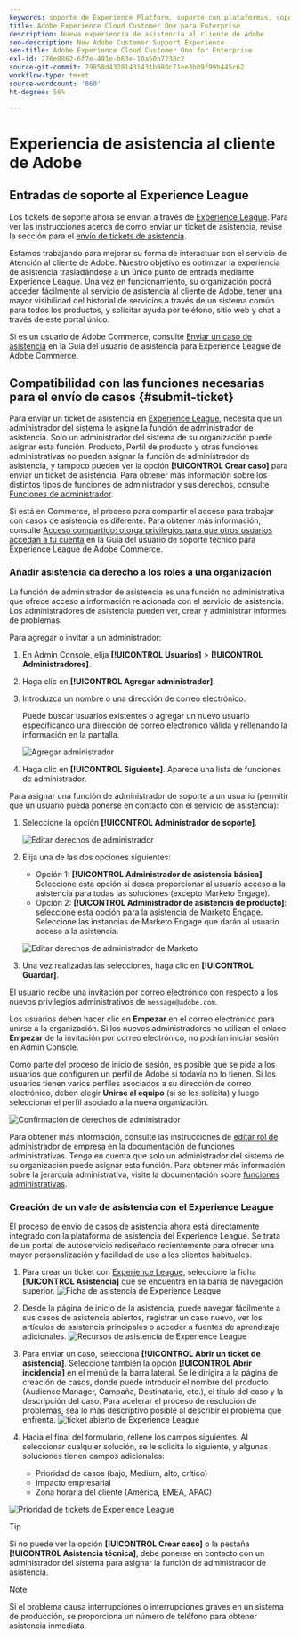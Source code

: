 ```yaml
---
keywords: soporte de Experience Platform, soporte con plataformas, soporte con servicios inteligentes, asistencia al cliente con IA, soporte de inteligencia artificial aplicada a la atribución, soporte de RTCDP, envío de tickets de asistencia, asistencia al cliente
title: Adobe Experience Cloud Customer One para Enterprise
description: Nueva experiencia de asistencia al cliente de Adobe
seo-description: New Adobe Customer Support Experience
seo-title: Adobe Experience Cloud Customer One for Enterprise
exl-id: 276e0862-6f7e-491e-b63e-10a50b7238c2
source-git-commit: 79858d43281431431b980c71ee3b09f99b445c62
workflow-type: tm+mt
source-wordcount: '860'
ht-degree: 56%

---
```


# Experiencia de asistencia al cliente de Adobe

## Entradas de soporte al Experience League

Los tickets de soporte ahora se envían a través de [Experience League](https://experienceleague.adobe.com/home#support). Para ver las instrucciones acerca de cómo enviar un ticket de asistencia, revise la sección para el [envío de tickets de asistencia](#submit-ticket).

Estamos trabajando para mejorar su forma de interactuar con el servicio de Atención al cliente de Adobe. Nuestro objetivo es optimizar la experiencia de asistencia trasladándose a un único punto de entrada mediante Experience League. Una vez en funcionamiento, su organización podrá acceder fácilmente al servicio de asistencia al cliente de Adobe, tener una mayor visibilidad del historial de servicios a través de un sistema común para todos los productos, y solicitar ayuda por teléfono, sitio web y chat a través de este portal único.

Si es un usuario de Adobe Commerce, consulte [Enviar un caso de asistencia](https://experienceleague.adobe.com/en/docs/commerce-knowledge-base/kb/help-center-guide/magento-help-center-user-guide#support-case) en la Guía del usuario de asistencia para Experience League de Adobe Commerce.

## Compatibilidad con las funciones necesarias para el envío de casos {#submit-ticket}

Para enviar un ticket de asistencia en [Experience League](https://experienceleague.adobe.com/home#support), necesita que un administrador del sistema le asigne la función de administrador de asistencia. Solo un administrador del sistema de su organización puede asignar esta función. Producto, Perfil de producto y otras funciones administrativas no pueden asignar la función de administrador de asistencia, y tampoco pueden ver la opción **[!UICONTROL Crear caso]** para enviar un ticket de asistencia. Para obtener más información sobre los distintos tipos de funciones de administrador y sus derechos, consulte [Funciones de administrador](admin-roles.md).

Si está en Commerce, el proceso para compartir el acceso para trabajar con casos de asistencia es diferente. Para obtener más información, consulte [Acceso compartido: otorga privilegios para que otros usuarios accedan a tu cuenta](https://experienceleague.adobe.com/en/docs/commerce-knowledge-base/kb/help-center-guide/magento-help-center-user-guide#shared-access) en la Guía del usuario de soporte técnico para Experience League de Adobe Commerce.

### Añadir asistencia da derecho a los roles a una organización

La función de administrador de asistencia es una función no administrativa que ofrece acceso a información relacionada con el servicio de asistencia. Los administradores de asistencia pueden ver, crear y administrar informes de problemas.

Para agregar o invitar a un administrador:

1. En Admin Console, elija **[!UICONTROL Usuarios]** > **[!UICONTROL Administradores]**.
1. Haga clic en **[!UICONTROL Agregar administrador]**.
1. Introduzca un nombre o una dirección de correo electrónico.

   Puede buscar usuarios existentes o agregar un nuevo usuario especificando una dirección de correo electrónico válida y rellenando la información en la pantalla.

   ![Agregar administrador](assets/admin-console-add-admin.png)

1. Haga clic en **[!UICONTROL Siguiente]**. Aparece una lista de funciones de administrador.

Para asignar una función de administrador de soporte a un usuario (permitir que un usuario pueda ponerse en contacto con el servicio de asistencia):

1. Seleccione la opción **[!UICONTROL Administrador de soporte]**.

   ![Editar derechos de administrador](assets/edit-admin-rights.png)

1. Elija una de las dos opciones siguientes:

   * Opción 1: **[!UICONTROL Administrador de asistencia básica]**. Seleccione esta opción si desea proporcionar al usuario acceso a la asistencia para todas las soluciones (excepto Marketo Engage).
   * Opción 2: **[!UICONTROL Administrador de asistencia de producto]**: seleccione esta opción para la asistencia de Marketo Engage. Seleccione las instancias de Marketo Engage que darán al usuario acceso a la asistencia.

   ![Editar derechos de administrador de Marketo ](assets/edit-admin-rights-advanced.png)

1. Una vez realizadas las selecciones, haga clic en **[!UICONTROL Guardar]**.

El usuario recibe una invitación por correo electrónico con respecto a los nuevos privilegios administrativos de `message@adobe.com`.

Los usuarios deben hacer clic en **Empezar** en el correo electrónico para unirse a la organización. Si los nuevos administradores no utilizan el enlace **Empezar** de la invitación por correo electrónico, no podrían iniciar sesión en Admin Console.

Como parte del proceso de inicio de sesión, es posible que se pida a los usuarios que configuren un perfil de Adobe si todavía no lo tienen. Si los usuarios tienen varios perfiles asociados a su dirección de correo electrónico, deben elegir **Unirse al equipo** (si se les solicita) y luego seleccionar el perfil asociado a la nueva organización.

![Confirmación de derechos de administrador](assets/admin-rights-confirmation.png)

Para obtener más información, consulte las instrucciones de [editar rol de administrador de empresa](admin-roles.md#add-enterprise-role) en la documentación de funciones administrativas. Tenga en cuenta que solo un administrador del sistema de su organización puede asignar esta función. Para obtener más información sobre la jerarquía administrativa, visite la documentación sobre [funciones administrativas](admin-roles.md).

### Creación de un vale de asistencia con el Experience League

El proceso de envío de casos de asistencia ahora está directamente integrado con la plataforma de asistencia del Experience League. Se trata de un portal de autoservicio rediseñado recientemente para ofrecer una mayor personalización y facilidad de uso a los clientes habituales.

1. Para crear un ticket con [Experience League](https://experienceleague.adobe.com/home#support), seleccione la ficha **[!UICONTROL Asistencia]** que se encuentra en la barra de navegación superior.
   ![Ficha de asistencia de Experience League](./assets/experience-league-support-tab.png)
1. Desde la página de inicio de la asistencia, puede navegar fácilmente a sus casos de asistencia abiertos, registrar un caso nuevo, ver los artículos de asistencia principales o acceder a fuentes de aprendizaje adicionales.
   ![Recursos de asistencia de Experience League](./assets/experience-league-support-resources.png)
1. Para enviar un caso, selecciona **[!UICONTROL Abrir un ticket de asistencia]**. Seleccione también la opción **[!UICONTROL Abrir incidencia]** en el menú de la barra lateral. Se le dirigirá a la página de creación de casos, donde puede introducir el nombre del producto (Audience Manager, Campaña, Destinatario, etc.), el título del caso y la descripción del caso. Para acelerar el proceso de resolución de problemas, sea lo más descriptivo posible al describir el problema que enfrenta.
   ![ticket abierto de Experience League](./assets/experience-league-open-ticket.png)
1. Hacia el final del formulario, rellene los campos siguientes. Al seleccionar cualquier solución, se le solicita lo siguiente, y algunas soluciones tienen campos adicionales:

   * Prioridad de casos (bajo, Medium, alto, crítico)
   * Impacto empresarial
   * Zona horaria del cliente (América, EMEA, APAC)

![Prioridad de tickets de Experience League](./assets/experience-league-ticket-priority.png)

>[!TIP]
>
> Si no puede ver la opción **[!UICONTROL Crear caso]** o la pestaña **[!UICONTROL Asistencia técnica]**, debe ponerse en contacto con un administrador del sistema para asignar la función de administrador de asistencia.








>[!NOTE]
>
> Si el problema causa interrupciones o interrupciones graves en un sistema de producción, se proporciona un número de teléfono para obtener asistencia inmediata.




<!--

## What About the Legacy Systems?

New Tickets/Cases will no longer be able to be submitted in legacy systems as of May 11th.  The [Admin Console](https://adminconsole.adobe.com/) will be used to submit new tickets/cases.

### Existing Tickets/Cases

* Between May 11th and May 20th the legacy systems will remain available to work existing tickets/cases to completion.
* Beginning May 20th the support team will migrate remaining open cases from the legacy systems to the new support experience.  You will receive an email notification regarding how to contact support to continue to work these cases.
-->
